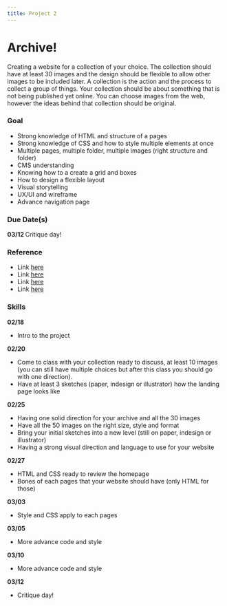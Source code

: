 ```yaml
---
title: Project 2
---
```


# Archive!

Creating a website for a collection of your choice. The collection should have at least 30 images and the design should be flexible to allow other images to be included later. A collection is the action and the process to collect a group of things. Your collection should be about something that is not being published yet online. You can choose images from the web, however the ideas behind that collection should be original.  

### Goal
- Strong knowledge of HTML and structure of a pages
- Strong knowledge of CSS and how to style multiple elements at once
- Multiple pages, multiple folder, multiple images (right structure and folder)
- CMS understanding
- Knowing how to a create a grid and boxes
- How to design a flexible layout
- Visual storytelling
- UX/UI and wireframe
- Advance navigation page

### Due Date(s)
<b> 03/12 </b>
Critique day!

### Reference
- Link [here](http://avantgarde.110west40th.com/) 
- Link [here](https://docs.google.com/spreadsheets/d/1q_ZlbZhstBTfnZL4QP11ebivXgsvrf8shuG-QX146nw/edit#gid=1949020646)
- Link [here](https://whitney.org/collection/works?q%5Bhas_image_true%5D=1)
- Link [here](https://www.youtube.com/watch?v=ZnT8V10O69A)

### Skills

<b> 02/18 </b>
- Intro to the project 

<b> 02/20 </b>
- Come to class with your collection ready to discuss, at least 10 images (you can still have multiple choices but after this class you should go with one direction). 
- Have at least 3 sketches (paper, indesign or illustrator) how the landing page looks like 

<b> 02/25 </b>
- Having one solid direction for your archive and all the 30 images
- Have all the 50 images on the right size, style and format
- Bring your initial sketches into a new level (still on paper, indesign or illustrator)
- Having a strong visual direction and language to use for your website

<b> 02/27 </b>
- HTML and CSS ready to review the homepage
- Bones of each pages that your website should have (only HTML for those)

<b> 03/03 </b>
- Style and CSS apply to each pages

<b> 03/05 </b>
- More advance code and style 

<b> 03/10 </b>
- More advance code and style 

<b> 03/12 </b>
- Critique day!

